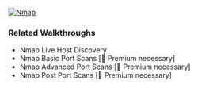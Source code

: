 [![Nmap](https://github.com/user-attachments/assets/626786c2-b3fb-4b04-aad9-4922d17a739c)](https://tryhackme.com/module/nmap)


### Related Walkthroughs
- Nmap Live Host Discovery
- Nmap Basic Port Scans [🔄 Premium necessary]
- Nmap Advanced Port Scans [🔄 Premium necessary]
- Nmap Post Port Scans [🔄 Premium necessary]
